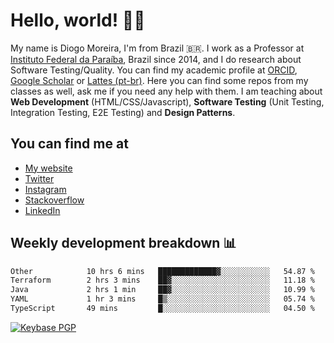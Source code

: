 # Hello, world! 👋🏻

My name is Diogo Moreira, I'm from Brazil 🇧🇷. I work as a Professor at [Instituto Federal da Paraíba](https://ifpb.edu.br), Brazil since 2014, and I do research about Software Testing/Quality. You can find my academic profile at [ORCID](https://orcid.org/0000-0003-1803-6565), [Google Scholar](https://scholar.google.com.br/citations?hl=pt-BR&user=DlSdlvEAAAAJ) or [Lattes (pt-br)](http://buscatextual.cnpq.br/buscatextual/visualizacv.do?id=K4384159A1). Here you can find some repos from my classes as well, ask me if you need any help with them. I am teaching about **Web Development** (HTML/CSS/Javascript), **Software Testing** (Unit Testing, Integration Testing, E2E Testing) and **Design Patterns**.

## You can find me at
- [My website](https://diogodmoreira.com)
- [Twitter](https://twitter.com/diogodmoreira)
- [Instagram](https://instagram.com/diogo.dmoreira)
- [Stackoverflow](https://stackoverflow.com/users/1541533/diogo-moreira)
- [LinkedIn](https://linkedin.com/in/diogodmoreira)

## Weekly development breakdown 📊

<!--START_SECTION:waka-->

```txt
Other            10 hrs 6 mins   █████████████▓░░░░░░░░░░░   54.87 %
Terraform        2 hrs 3 mins    ██▓░░░░░░░░░░░░░░░░░░░░░░   11.18 %
Java             2 hrs 1 min     ██▓░░░░░░░░░░░░░░░░░░░░░░   10.99 %
YAML             1 hr 3 mins     █▒░░░░░░░░░░░░░░░░░░░░░░░   05.74 %
TypeScript       49 mins         █░░░░░░░░░░░░░░░░░░░░░░░░   04.50 %
```

<!--END_SECTION:waka-->

[![Keybase PGP](https://img.shields.io/keybase/pgp/diogomoreira?style=flat-square)](https://keybase.io/diogomoreira)
